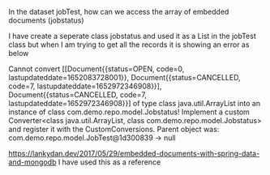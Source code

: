 In the dataset jobTest, how can we access the array of embedded documents (jobstatus)

I have create a seperate class jobstatus and used it as a List<Jobstatus> in the jobTest class but when I am trying to get all the records it is showing an error as below 

Cannot convert [[Document{{status=OPEN, code=0, lastupdateddate=1652083728001}}, Document{{status=CANCELLED, code=7, lastupdateddate=1652972346908}}], Document{{status=CANCELLED, code=7, lastupdateddate=1652972346908}}] of type class java.util.ArrayList into an instance of class com.demo.repo.model.Jobstatus! Implement a custom Converter<class java.util.ArrayList, class com.demo.repo.model.Jobstatus> and register it with the CustomConversions. Parent object was: com.demo.repo.model.JobTest@1d300839 -> null

https://lankydan.dev/2017/05/29/embedded-documents-with-spring-data-and-mongodb
I have used this as a reference


	
